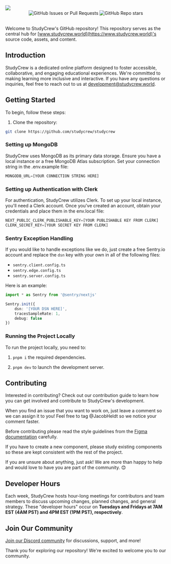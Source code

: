 <img src="public/assets/repo-banner.svg">

<div align="center">
  <img alt="GitHub Issues or Pull Requests" src="https://img.shields.io/github/issues/StudyCrew/StudyCrew?style=flat&color=red">
  <img alt="GitHub Repo stars" src="https://img.shields.io/github/stars/StudyCrew/StudyCrew?style=flat&color=lightgreen">
</div>

<br />

Welcome to StudyCrew's GitHub repository! This repository serves as the central hub for [www.studycrew.world](https://www.studycrew.world)'s source code, assets, and content.

## Introduction

StudyCrew is a dedicated online platform designed to foster accessible, collaborative, and engaging educational experiences. We're committed to making learning more inclusive and interactive. If you have any questions or inquiries, feel free to reach out to us at [development@studycrew.world](mailto:development@studycrew.world).

## Getting Started

To begin, follow these steps:

1. Clone the repository:

```bash
git clone https://github.com/studycrew/studycrew
```

### Setting up MongoDB

StudyCrew uses MongoDB as its primary data storage. Ensure you have a local instance or a free MongoDB Atlas subscription. Set your connection string in the .env.example file:

```js
MONGODB_URL=[YOUR CONNECTION STRING HERE]
```

### Setting up Authentication with Clerk

For authentication, StudyCrew utilizes Clerk. To set up your local instance, you'll need a Clerk account. Once you've created an account, obtain your credentials and place them in the env.local file:

```js
NEXT_PUBLIC_CLERK_PUBLISHABLE_KEY=[YOUR PUBLISHABLE KEY FROM CLERK]
CLERK_SECRET_KEY=[YOUR SECRET KEY FROM CLERK]
```

### Sentry Exception Handling

If you would like to handle exceptions like we do, just create a free Sentry.io account and replace the `dsn` key with your own in all of the following files:

- `sentry.client.config.ts`
- `sentry.edge.config.ts`
- `sentry.server.config.ts`

Here is an example:

```typescript
import * as Sentry from '@sentry/nextjs'

Sentry.init({
    dsn: '[YOUR DSN HERE]',
    tracesSampleRate: 1,
    debug: false
})
```

### Running the Project Locally

To run the project locally, you need to:

1. `pnpm i` the required dependencies.

2. `pnpm dev` to launch the development server.

## Contributing

Interested in contributing? Check out our contribution guide to learn how you can get involved and contribute to StudyCrew's development.

When you find an issue that you want to work on, just leave a comment so we can assign it to you! Feel free to tag @JacobHeldt so we notice your comment faster.

Before contributing please read the style guidelines from the [Figma documentation](https://www.figma.com/file/BJG9JmbThqdp8p8IWs7gNG/StudyCrew-Prototypes-(Copy)?type=design&node-id=8%3A98&mode=design&t=uwHVDf3Ihi12lro3-1) carefully.

If you have to create a new component, please study existing components so these are kept consistent with the rest of the project.

If you are unsure about anything, just ask! We are more than happy to help and would love to have you are part of the community. 😊

## Developer Hours

Each week, StudyCrew hosts hour-long meetings for contributors and team members to discuss upcoming changes, planned changes, and general strategy. These "developer hours" occur on **Tuesdays and Fridays at 7AM EST (4AM PST) and 4PM EST (1PM PST), respectively**.

## Join Our Community

[Join our Discord community](https://discord.gg/fxd6uHbdBt) for discussions, support, and more!

Thank you for exploring our repository! We're excited to welcome you to our community.
